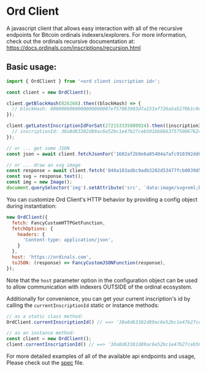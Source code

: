 # Ord Client

A javascript client that allows easy interaction with all of the recursive
endpoints for Bitcoin ordinals indexers/explorers.  For more information, check
out the ordinals recursive documentation at:
https://docs.ordinals.com/inscriptions/recursion.html

## Basic usage:

```javascript
import { OrdClient } from '<ord client inscription id>';

const client = new OrdClient();

client.getBlockHash(826268).then((blockHash) => {
  // blockHash: 0000000000000000000007ef57083903d7a153af726a5a5270b1c9c3d756c48d
});

client.getLatestInscriptionIdForSat(272153335880924).then((inscriptionId) => {
  // inscriptionId: 38a8d63382d89ac6e52bc1e47b27ceb501bb66637575006762499fee00ad4f31i13
});

// or ... get some JSON
const json = await client.fetchJsonFor('1602af2b9e6a05404a7afc910392dd0b3ed83813d3e0e3ff23c3b22e020e39aai0');

// or ... draw an svg image
const response = await client.fetch('840a103adbc9adb3202d53477fcb0039d5e1935f6f20b91d3e7bbe7fa3a1e1a1i31');
const svg = response.text();
const img = new Image();
document.querySelector('img').setAttribute('src', `data:image/svg+xml;base64,${btoa(svg)}`);

```

You can customize Ord Client's HTTP behavior by providing a config object
during instantiation:

```javascript
new OrdClient({
  fetch: FancyCustomHTTPGetFunction,
  fetchOptions: {
    headers: {
      'Content-type: application/json',
    }
  },
  host: 'https://ordinals.com',
  toJSON: (response) => FancyCustomJSONFunction(response),
});
```

Note that the `host` parameter option in the configuration object can be used
to allow communication with indexers OUTSIDE of the ordinal ecosystem.

Additionally for convenience, you can get your current inscription's id by
calling the `currentInscriptionId` static or instance methods:

```javascript
// as a static class method:
OrdClient.currentInscriptionId() // ==> '38a8d63382d89ac6e52bc1e47b27ceb501bb66637575006762499fee00ad4f31i13'

// as an instance method:
const client = new OrdClient();
client.currentInscriptionId() // ==> '38a8d63382d89ac6e52bc1e47b27ceb501bb66637575006762499fee00ad4f31i13'
```

For more detailed examples of all of the available api endpoints and usage,
Please check out the [spec](https://github.com/patrick99e99/ord-client/blob/master/src/ord-client.spec.js) file.

